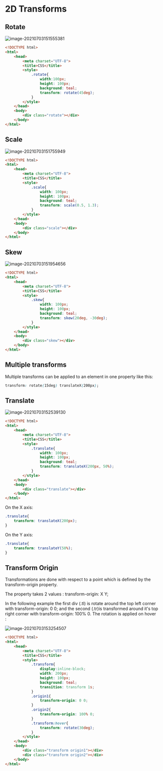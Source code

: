 # 2D Transforms

## Rotate

![image-20210703151555381](/home/aidyn/snap/typora/39/.config/Typora/typora-user-images/image-20210703151555381.png)

```html
<!DOCTYPE html>
<html>
    <head>
        <meta charset="UTF-8">
        <title>CSS</title>
        <style>
            .rotate{
                width:100px;
                height: 100px;
                background: teal;
                transform: rotate(45deg);
            }
        </style>
    </head>
    <body>
        <div class="rotate"></div>
    </body>
</html>
```

## Scale

![image-20210703151755949](/home/aidyn/snap/typora/39/.config/Typora/typora-user-images/image-20210703151755949.png)

```html
<!DOCTYPE html>
<html>
    <head>
        <meta charset="UTF-8">
        <title>CSS</title>
        <style>
            .scale{
                width: 100px;
                height: 100px;
                background: teal;
                transform: scale(0.5, 1.3);
            }
        </style>
    </head>
    <body>
        <div class="scale"></div>
    </body>
</html>
```

##  Skew

![image-20210703151954656](/home/aidyn/snap/typora/39/.config/Typora/typora-user-images/image-20210703151954656.png)

```html
<!DOCTYPE html>
<html>
    <head>
        <meta charset="UTF-8">
        <title>CSS</title>
        <style>
            .skew{
                width: 100px;
                height: 100px;
                background: teal;
                transform: skew(20deg, -30deg);
            }
        </style>
    </head>
    <body>
        <div class="skew"></div>
    </body>
</html>
```

## Multiple transforms 

Multiple transforms can be applied to an element in one property like this:

```css
transform: rotate(15deg) translateX(200px);
```

## Translate

![image-20210703152539130](/home/aidyn/snap/typora/39/.config/Typora/typora-user-images/image-20210703152539130.png)

```html
<!DOCTYPE html>
<html>
    <head>
        <meta charset="UTF-8">
        <title>CSS</title>
        <style>
            .translate{
                width: 100px;
                height: 100px;
                background: teal;
                transform: translateX(200px, 50%);
            }
        </style>
    </head>
    <body>
        <div class="translate"></div>
    </body>
</html>
```

On the X axis:

```css
.translate{
	transform: translateX(200px);
}
```

On the Y axis:

```css
.translate{
	transform: translateY(50%);
}
```

## Transform Origin

Transformations are done with respect to a point which is defined by the transform-origin property. 

The property takes 2 values : transform-origin: X Y; 

In the following example the first div (.tl) is rotate around the top left corner with transform-origin: 0 0; and the second (.tr)is transformed around it's top right corner with transform-origin: 100% 0. The rotation is applied on hover :

![image-20210703153254507](/home/aidyn/snap/typora/39/.config/Typora/typora-user-images/image-20210703153254507.png)

```html
<!DOCTYPE html>
<html>
    <head>
        <meta charset="UTF-8">
        <title>CSS</title>
        <style>
            .transform{
                display:inline-block;
                width: 200px;
                height: 100px;
                background: teal;
                transition: transform 1s;
            }
            .origin1{
                transform-origin: 0 0;
            }
            .origin2{
                transform-origin: 100% 0;
            }
            .transform:hover{
                transform: rotate(30deg);
            }
        </style>
    </head>
    <body>
        <div class="transform origin1"></div>
        <div class="transform origin2"></div>
    </body>
</html>
```


